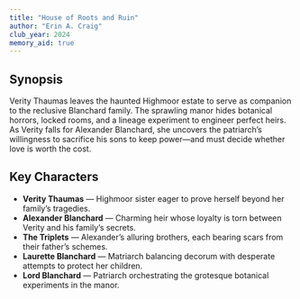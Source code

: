 ```yaml
---
title: "House of Roots and Ruin"
author: "Erin A. Craig"
club_year: 2024
memory_aid: true
---
```


## Synopsis
Verity Thaumas leaves the haunted Highmoor estate to serve as companion to the reclusive Blanchard family. The sprawling manor hides botanical horrors, locked rooms, and a lineage experiment to engineer perfect heirs. As Verity falls for Alexander Blanchard, she uncovers the patriarch’s willingness to sacrifice his sons to keep power—and must decide whether love is worth the cost.

## Key Characters
- **Verity Thaumas** — Highmoor sister eager to prove herself beyond her family’s tragedies.
- **Alexander Blanchard** — Charming heir whose loyalty is torn between Verity and his family’s secrets.
- **The Triplets** — Alexander’s alluring brothers, each bearing scars from their father’s schemes.
- **Laurette Blanchard** — Matriarch balancing decorum with desperate attempts to protect her children.
- **Lord Blanchard** — Patriarch orchestrating the grotesque botanical experiments in the manor.
